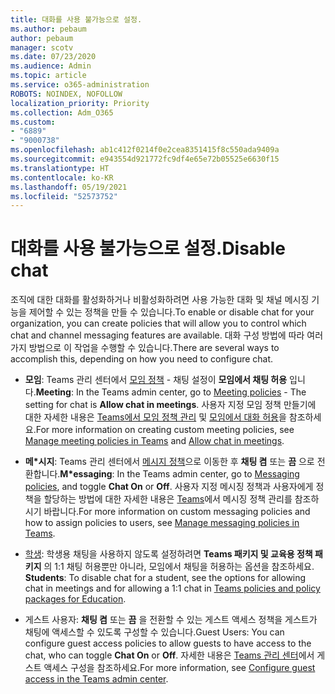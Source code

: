 ```yaml
---
title: 대화를 사용 불가능으로 설정.
ms.author: pebaum
author: pebaum
manager: scotv
ms.date: 07/23/2020
ms.audience: Admin
ms.topic: article
ms.service: o365-administration
ROBOTS: NOINDEX, NOFOLLOW
localization_priority: Priority
ms.collection: Adm_O365
ms.custom:
- "6889"
- "9000738"
ms.openlocfilehash: ab1c412f0214f0e2cea8351415f8c550ada9409a
ms.sourcegitcommit: e943554d921772fc9df4e65e72b05525e6630f15
ms.translationtype: HT
ms.contentlocale: ko-KR
ms.lasthandoff: 05/19/2021
ms.locfileid: "52573752"
---
```

# <a name="disable-chat"></a><span data-ttu-id="f0ee5-102">대화를 사용 불가능으로 설정.</span><span class="sxs-lookup"><span data-stu-id="f0ee5-102">Disable chat</span></span>

<span data-ttu-id="f0ee5-103">조직에 대한 대화를 활성화하거나 비활성화하려면 사용 가능한 대화 및 채널 메시징 기능을 제어할 수 있는 정책을 만들 수 있습니다.</span><span class="sxs-lookup"><span data-stu-id="f0ee5-103">To enable or disable chat for your organization, you can create policies that will allow you to control which chat and channel messaging features are available.</span></span> <span data-ttu-id="f0ee5-104">대화 구성 방법에 따라 여러 가지 방법으로 이 작업을 수행할 수 있습니다.</span><span class="sxs-lookup"><span data-stu-id="f0ee5-104">There are several ways to accomplish this, depending on how you need to configure chat.</span></span>

- <span data-ttu-id="f0ee5-105">**모임**: Teams 관리 센터에서 [모임 정책](https://admin.teams.microsoft.com/) - 채팅 설정이 **모임에서 채팅 허용** 입니다.</span><span class="sxs-lookup"><span data-stu-id="f0ee5-105">**Meeting**: In the Teams admin center, go to [Meeting policies](https://admin.teams.microsoft.com/) - The setting for chat is **Allow chat in meetings**.</span></span> <span data-ttu-id="f0ee5-106">사용자 지정 모임 정책 만들기에 대한 자세한 내용은 [Teams에서 모임 정책 관리](/microsoftteams/meeting-policies-in-teams) 및 [모임에서 대화 허용](/microsoftteams/meeting-policies-in-teams#allow-chat-in-meetings)을 참조하세요.</span><span class="sxs-lookup"><span data-stu-id="f0ee5-106">For more information on creating custom meeting policies, see [Manage meeting policies in Teams](/microsoftteams/meeting-policies-in-teams) and [Allow chat in meetings](/microsoftteams/meeting-policies-in-teams#allow-chat-in-meetings).</span></span>

- <span data-ttu-id="f0ee5-107">**메\*시지**: Teams 관리 센터에서 [메시지 정책](https://admin.teams.microsoft.com/)으로 이동한 후 **채팅 켬** 또는 **끔** 으로 전환합니다.</span><span class="sxs-lookup"><span data-stu-id="f0ee5-107">**M\*essaging**: In the Teams admin center, go to [Messaging policies](https://admin.teams.microsoft.com/), and toggle **Chat On** or **Off**.</span></span> <span data-ttu-id="f0ee5-108">사용자 지정 메시징 정책과 사용자에게 정책을 할당하는 방법에 대한 자세한 내용은 [Teams](/microsoftteams/messaging-policies-in-teams)에서 메시징 정책 관리를 참조하시기 바랍니다.</span><span class="sxs-lookup"><span data-stu-id="f0ee5-108">For more information on custom messaging policies and how to assign policies to users, see [Manage messaging policies in Teams](/microsoftteams/messaging-policies-in-teams).</span></span>

- <span data-ttu-id="f0ee5-109">[학생](/microsoftteams/policy-packages-edu): 학생용 채팅을 사용하지 않도록 설정하려면 **Teams 패키지 및 교육용 정책 패키지** 의 1:1 채팅 허용뿐만 아니라, 모임에서 채팅을 허용하는 옵션을 참조하세요. </span><span class="sxs-lookup"><span data-stu-id="f0ee5-109">**Students**: To disable chat for a student, see the options for allowing chat in meetings and for allowing a 1:1 chat in [Teams policies and policy packages for Education](/microsoftteams/policy-packages-edu).</span></span>

- <span data-ttu-id="f0ee5-110">게스트 사용자: **채팅 켬** 또는 **끔** 을 전환할 수 있는 게스트 액세스 정책을 게스트가 채팅에 액세스할 수 있도록 구성할 수 있습니다.</span><span class="sxs-lookup"><span data-stu-id="f0ee5-110">Guest Users: You can configure guest access policies to allow guests to have access to the chat, who can toggle **Chat On** or **Off**.</span></span> <span data-ttu-id="f0ee5-111">자세한 내용은 [Teams 관리 센터](/microsoftteams/set-up-guests#configure-guest-access-in-the-teams-admin-center)에서 게스트 액세스 구성을 참조하세요.</span><span class="sxs-lookup"><span data-stu-id="f0ee5-111">For more information, see [Configure guest access in the Teams admin center](/microsoftteams/set-up-guests#configure-guest-access-in-the-teams-admin-center).</span></span>




